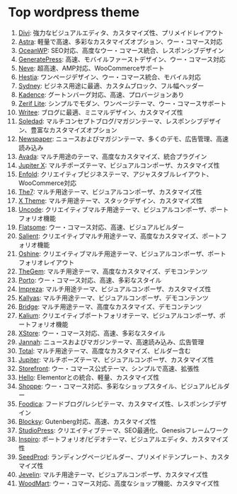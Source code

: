 # Top wordpress theme

1. [Divi](https://www.elegantthemes.com/gallery/divi/): 強力なビジュアルエディタ、カスタマイズ性、プリメイドレイアウト
1. [Astra](https://wpastra.com/): 軽量で高速、多彩なカスタマイズオプション、ウー・コマース対応
1. [OceanWP](https://oceanwp.org/): SEO対応、高度なウー・コマース統合、レスポンシブデザイン
1. [GeneratePress](https://generatepress.com/): 高速、モバイルファーストデザイン、ウー・コマース対応
1. [Neve](https://themeisle.com/themes/neve/): 超高速、AMP対応、WooCommerceサポート
1. [Hestia](https://themeisle.com/themes/hestia/): ワンページデザイン、ウー・コマース統合、モバイル対応
1. [Sydney](https://athemes.com/theme/sydney/): ビジネス用途に最適、カスタムブロック、フル幅ヘッダー
1. [Kadence](https://www.kadencewp.com/): グートンバーグ対応、高速、プロバージョンあり
1. [Zerif Lite](https://themeisle.com/themes/zerif-lite/): シンプルでモダン、ワンページテーマ、ウー・コマースサポート
1. [Writee](https://themeansar.com/writee/): ブログに最適、ミニマルデザイン、カスタマイズ性
1. [Soledad](https://themeforest.net/item/soledad-multiconcept-blogmagazine-wp-theme/12945398): マルチコンセプトブログ/マガジンテーマ、レスポンシブデザイン、豊富なカスタマイズオプション
1. [Newspaper](https://themeforest.net/item/newspaper/5489609): ニュースおよびマガジンテーマ、多くのデモ、広告管理、高速読み込み
1. [Avada](https://avada.theme-fusion.com/): マルチ用途のテーマ、高度なカスタマイズ、統合プラグイン
1. [Jupiter X](https://jupiterx.artbees.net/): マルチポーズテーマ、ビジュアルコンポーザ、カスタマイズ性
1. [Enfold](https://kriesi.at/themes/enfold/): クリエイティブビジネステーマ、アジャスタブルレイアウト、WooCommerce対応
1. [The7](https://the7.io/): マルチ用途テーマ、ビジュアルコンポーザ、カスタマイズ性
1. [X Theme](https://theme.co/x/): マルチ用途テーマ、スタックデザイン、カスタマイズ性
1. [Uncode](https://undsgn.com/uncode/): クリエイティブマルチ用途テーマ、ビジュアルコンポーザ、ポートフォリオ機能
1. [Flatsome](https://flatsome3.uxthemes.com/): ウー・コマース対応、高速、ビジュアルビルダー
1. [Salient](https://themenectar.com/demo/salient/): クリエイティブマルチ用途テーマ、高度なカスタマイズ、ポートフォリオ機能
1. [Oshine](https://oshinewp.com/): クリエイティブマルチ用途テーマ、ビジュアルコンポーザ、ポートフォリオレイアウト
1. [TheGem](https://codex-themes.com/thegem/): マルチ用途テーマ、高度なカスタマイズ、デモコンテンツ
1. [Porto](https://themeforest.net/item/porto-responsive-wordpress-ecommerce-theme/9207399): ウー・コマース対応、高速、多彩なスタイル
1. [Impreza](https://impreza.us-themes.com/): マルチ用途テーマ、ビジュアルコンポーザ、カスタマイズ性
1. [Kallyas](https://kallyas.net/): マルチ用途テーマ、ビジュアルコンポーザ、デモコンテンツ
1. [Bridge](https://qodeinteractive.com/): マルチ用途テーマ、高度なカスタマイズ、デモコンテンツ
1. [Kalium](https://demo.kaliumtheme.com/): クリエイティブポートフォリオテーマ、ビジュアルコンポーザ、ポートフォリオ機能
1. [XStore](https://xstore.8theme.com/): ウー・コマース対応、高速、多彩なスタイル
1. [Jannah](https://jannah.tielabs.com/): ニュースおよびマガジンテーマ、高速読み込み、広告管理
1. [Total](https://total.wpexplorer.com/): マルチ用途テーマ、高度なカスタマイズ、ビルダー含む
1. [Jupiter](https://jupiter.artbees.net/): マルチポーズテーマ、ビジュアルコンポーザ、カスタマイズ性
1. [Storefront](https://woocommerce.com/storefront/): ウー・コマース公式テーマ、シンプルで高速、拡張性
1. [Hello](https://wordpress.org/themes/hello-elementor/): Elementorとの統合、軽量、カスタマイズ性
1. [Shoppe](https://themify.me/themes/shoppe): ウー・コマース対応、多彩なショップスタイル、ビジュアルビルダー
1. [Foodica](https://www.wpzoom.com/themes/foodica/): フードブログ/レシピテーマ、カスタマイズ性、レスポンシブデザイン
1. [Blocksy](https://creativethemes.com/blocksy/): Gutenberg対応、高速、カスタマイズ性
1. [StudioPress](https://www.studiopress.com/): クリエイティブテーマ、SEO最適化、Genesisフレームワーク
1. [Inspiro](https://www.wpzoom.com/themes/inspiro/): ポートフォリオ/ビデオテーマ、ビジュアルエディタ、カスタマイズ性
1. [SeedProd](https://www.seedprod.com/): ランディングページビルダー、プリメイドテンプレート、カスタマイズ性
1. [Jevelin](https://jevelin.shufflehound.com/): マルチ用途テーマ、ビジュアルコンポーザ、カスタマイズ性
1. [WoodMart](https://woodmart.xtemos.com/): ウー・コマース対応、高度なショップ機能、カスタマイズ性

